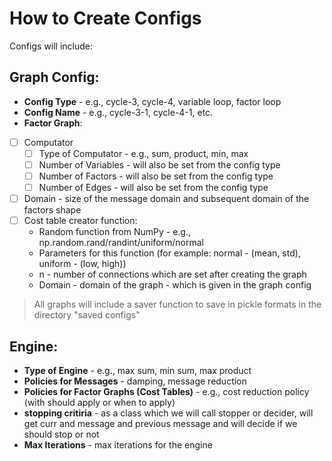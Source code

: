 # How to Create Configs

Configs will include:

## Graph Config:
- **Config Type** - e.g., cycle-3, cycle-4, variable loop, factor loop
- **Config Name** - e.g., cycle-3-1, cycle-4-1, etc.
- **Factor Graph**:
 -  [ ] Computator
    - [ ] Type of Computator - e.g., sum, product, min, max
    - [ ] Number of Variables - will also be set from the config type
    - [ ] Number of Factors - will also be set from the config type
    - [ ] Number of Edges - will also be set from the config type
  - [ ] Domain - size of the message domain and subsequent domain of the factors shape
  - [ ] Cost table creator function: 
    - Random function from NumPy - e.g., np.random.rand/randint/uniform/normal
    - Parameters for this function (for example: normal - (mean, std), uniform - (low, high))
    - n - number of connections which are set after creating the graph
    - Domain - domain of the graph - which is given in the graph config

> All graphs will include a saver function to save in pickle formats in the directory "saved configs"

## Engine:
- **Type of Engine** - e.g., max sum, min sum, max product
- **Policies for Messages** - damping, message reduction
- **Policies for Factor Graphs (Cost Tables)** - e.g., cost reduction policy (with should apply or when to apply)
- **stopping critiria** - as a class which we will call stopper or decider, will get curr and message and previous message and will decide if we should stop or not
- **Max Iterations** - max iterations for the engine
